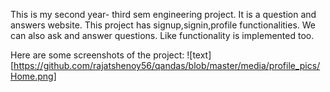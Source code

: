 This is my second year- third sem engineering project. It is a question and answers website.
This project has signup,signin,profile functionalities.
We can also ask and answer questions.
Like functionality is implemented too.

Here are some screenshots of the project:
![text][https://github.com/rajatshenoy56/qandas/blob/master/media/profile_pics/Home.png]

